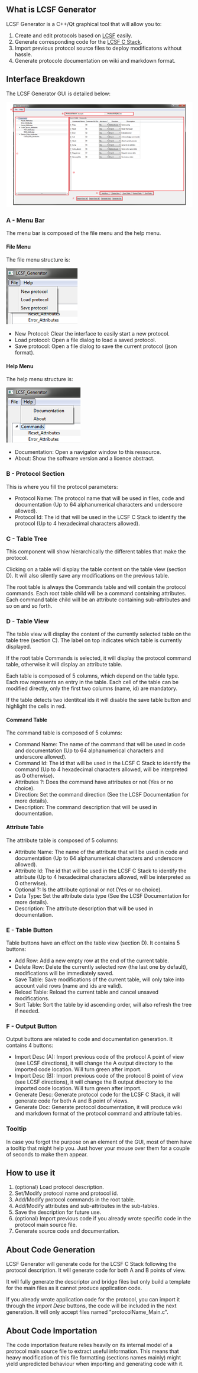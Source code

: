## What is LCSF Generator

LCSF Generator is a C++/Qt graphical tool that will allow you to:
1. Create and edit protocols based on [LCSF](https://jean-roland.github.io/LCSF_Doc/) easily.
2. Generate corresponding code for the [LCSF C Stack](https://github.com/jean-roland/LCSF_C_Stack).
3. Import previous protocol source files to deploy modificatons without hassle.
4. Generate protocole documentation on wiki and markdown format.

## Interface Breakdown

The LCSF Generator GUI is detailed below:

![LCSF Generator GUI](./img/interface.png)

### A - Menu Bar

The menu bar is composed of the file menu and the help menu.

#### File Menu

The file menu structure is:

![file menu](./img/menu_file.png)

* New Protocol: Clear the interface to easily start a new protocol.
* Load protocol: Open a file dialog to load a saved protocol.
* Save protocol: Open a file dialog to save the current protocol (json format).

#### Help Menu

The help menu structure is:

![help menu](./img/menu_help.png)

* Documentation: Open a navigator window to this ressource.
* About: Show the software version and a licence abstract.

### B - Protocol Section

This is where you fill the protocol parameters:
* Protocol Name: The protocol name that will be used in files, code and documentation (Up to 64 alphanumerical characters and underscore allowed).
* Protocol Id: The id that will be used in the LCSF C Stack to identify the protocol (Up to 4 hexadecimal characters allowed).

### C - Table Tree

This component will show hierarchically the different tables that make the protocol.

Clicking on a table will display the table content on the table view (section D).
It will also silently save any modifications on the previous table.

The root table is always the Commands table and will contain the protocol commands.
Each root table child will be a command containing attributes.
Each command table child will be an attribute containing sub-attributes and so on and so forth.

### D - Table View

The table view will display the content of the currently selected table on the table tree (section C).
The label on top indicates which table is currently displayed.

If the root table Commands is selected, it will display the protocol command table, otherwise it will display an attribute table.

Each table is composed of 5 columns, which depend on the table type. Each row represents an entry in the table.
Each cell of the table can be modified directly, only the first two columns (name, id) are mandatory.

If the table detects two identitcal ids it will disable the save table button and highlight the cells in red.

#### Command Table

The command table is composed of 5 columns:
* Command Name: The name of the command that will be used in code and documentation (Up to 64 alphanumerical characters and underscore allowed).
* Command Id: The id that will be used in the LCSF C Stack to identify the command (Up to 4 hexadecimal characters allowed, will be interpreted as 0 otherwise).
* Attributes ?: Does the command have attributes or not (Yes or no choice).
* Direction: Set the command direction (See the LCSF Documentation for more details).
* Description: The command description that will be used in documentation.

#### Attribute Table

The attribute table is composed of 5 columns:
* Attribute Name: The name of the attribute that will be used in code and documentation (Up to 64 alphanumerical characters and underscore allowed).
* Attribute Id: The id that will be used in the LCSF C Stack to identify the attribute (Up to 4 hexadecimal characters allowed, will be interpreted as 0 otherwise).
* Optional ?: Is the attribute optional or not (Yes or no choice).
* Data Type: Set the attribute data type (See the LCSF Documentation for more details).
* Description: The attribute description that will be used in documentation.

### E - Table Button

Table buttons have an effect on the table view (section D). It contains 5 buttons:
* Add Row: Add a new empty row at the end of the current table.
* Delete Row: Delete the currently selected row (the last one by default), modifications will be immediately saved. 
* Save Table: Save modifications of the current table, will only take into account valid rows (name and ids are valid).
* Reload Table: Reload the current table and cancel unsaved modifications.
* Sort Table: Sort the table by id ascending order, will also refresh the tree if needed.

### F - Output Button

Output buttons are related to code and documentation generation. It contains 4 buttons:
* Import Desc (A): Import previous code of the protocol A point of view (see LCSF directions), it will change the A output directory to the imported code location. Will turn green after import.
* Import Desc (B): Import previous code of the protocol B point of view (see LCSF directions), it will change the B output directory to the imported code location. Will turn green after import.
* Generate Desc: Generate protocol code for the LCSF C Stack, it will generate code for both A and B point of views.  
* Generate Doc: Generate protocol documentation, it will produce wiki and markdown format of the protocol command and attribute tables. 

### Tooltip

In case you forgot the purpose on an element of the GUI, most of them have a tooltip that might help you.
Just hover your mouse over them for a couple of seconds to make them appear.

## How to use it

1. (optional) Load protocol description.
2. Set/Modify protocol name and protocol id.
3. Add/Modify protocol commands in the root table.
4. Add/Modify attributes and sub-attributes in the sub-tables.
5. Save the description for future use.
6. (optional) Import previous code if you already wrote specific code in the protocol main source file.
7. Generate source code and documentation.

## About Code Generation

LCSF Generator will generate code for the LCSF C Stack following the protocol description.
It will generate code for both A and B points of view.

It will fully generate the descriptor and bridge files but only build a template for the main files as it cannot produce application code.

If you already wrote application code for the protocol, you can import it through the _Import Desc_ buttons, the code will be included in the next generation. It will only accept files named "protocolName_Main.c".

## About Code Importation

The code importation feature relies heavily on its internal model of a protocol main source file to extract useful information. This means that heavy modification of this file formatting (sections names mainly) might yield unpredicted behaviour when importing and generating code with it.

